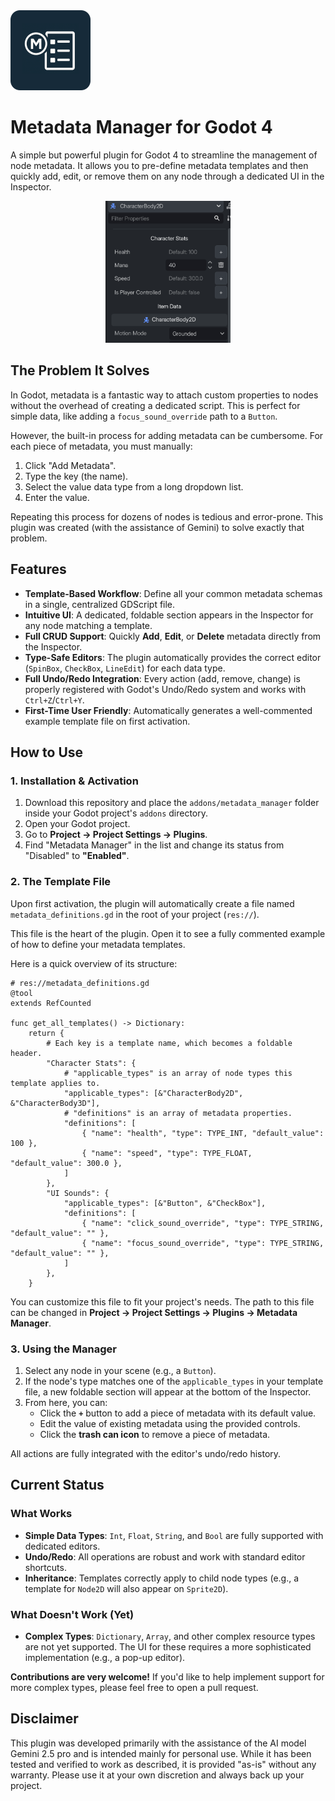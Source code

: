 <img src="icon.png" width="128" height="128">

# Metadata Manager for Godot 4

A simple but powerful plugin for Godot 4 to streamline the management of node metadata. It allows you to pre-define metadata templates and then quickly add, edit, or remove them on any node through a dedicated UI in the Inspector.

 
<center> <img src="./assets/img1.png" width=200/></center>



## The Problem It Solves

In Godot, metadata is a fantastic way to attach custom properties to nodes without the overhead of creating a dedicated script. This is perfect for simple data, like adding a `focus_sound_override` path to a `Button`.

However, the built-in process for adding metadata can be cumbersome. For each piece of metadata, you must manually:
1.  Click "Add Metadata".
2.  Type the key (the name).
3.  Select the value data type from a long dropdown list.
4.  Enter the value.

Repeating this process for dozens of nodes is tedious and error-prone. This plugin was created (with the assistance of Gemini) to solve exactly that problem.

## Features

*   **Template-Based Workflow**: Define all your common metadata schemas in a single, centralized GDScript file.
*   **Intuitive UI**: A dedicated, foldable section appears in the Inspector for any node matching a template.
*   **Full CRUD Support**: Quickly **Add**, **Edit**, or **Delete** metadata directly from the Inspector.
*   **Type-Safe Editors**: The plugin automatically provides the correct editor (`SpinBox`, `CheckBox`, `LineEdit`) for each data type.
*   **Full Undo/Redo Integration**: Every action (add, remove, change) is properly registered with Godot's Undo/Redo system and works with `Ctrl+Z`/`Ctrl+Y`.
*   **First-Time User Friendly**: Automatically generates a well-commented example template file on first activation.

## How to Use

### 1. Installation & Activation

1.  Download this repository and place the `addons/metadata_manager` folder inside your Godot project's `addons` directory.
2.  Open your Godot project.
3.  Go to **Project -> Project Settings -> Plugins**.
4.  Find "Metadata Manager" in the list and change its status from "Disabled" to **"Enabled"**.

### 2. The Template File

Upon first activation, the plugin will automatically create a file named `metadata_definitions.gd` in the root of your project (`res://`).

This file is the heart of the plugin. Open it to see a fully commented example of how to define your metadata templates.

Here is a quick overview of its structure:

```gdscript
# res://metadata_definitions.gd
@tool
extends RefCounted

func get_all_templates() -> Dictionary:
    return {
        # Each key is a template name, which becomes a foldable header.
        "Character Stats": {
            # "applicable_types" is an array of node types this template applies to.
            "applicable_types": [&"CharacterBody2D", &"CharacterBody3D"],
            # "definitions" is an array of metadata properties.
            "definitions": [
                { "name": "health", "type": TYPE_INT, "default_value": 100 },
                { "name": "speed", "type": TYPE_FLOAT, "default_value": 300.0 },
            ]
        },
        "UI Sounds": {
            "applicable_types": [&"Button", &"CheckBox"], 
            "definitions": [
                { "name": "click_sound_override", "type": TYPE_STRING, "default_value": "" },
                { "name": "focus_sound_override", "type": TYPE_STRING, "default_value": "" },
            ]
        },
    }
```

You can customize this file to fit your project's needs. The path to this file can be changed in **Project -> Project Settings -> Plugins -> Metadata Manager**.

### 3. Using the Manager

1.  Select any node in your scene (e.g., a `Button`).
2.  If the node's type matches one of the `applicable_types` in your template file, a new foldable section will appear at the bottom of the Inspector.
3.  From here, you can:
    *   Click the **`+`** button to add a piece of metadata with its default value.
    *   Edit the value of existing metadata using the provided controls.
    *   Click the **trash can icon** to remove a piece of metadata.

All actions are fully integrated with the editor's undo/redo history.

## Current Status

### What Works

*   **Simple Data Types**: `Int`, `Float`, `String`, and `Bool` are fully supported with dedicated editors.
*   **Undo/Redo**: All operations are robust and work with standard editor shortcuts.
*   **Inheritance**: Templates correctly apply to child node types (e.g., a template for `Node2D` will also appear on `Sprite2D`).

### What Doesn't Work (Yet)

*   **Complex Types**: `Dictionary`, `Array`, and other complex resource types are not yet supported. The UI for these requires a more sophisticated implementation (e.g., a pop-up editor).

**Contributions are very welcome!** If you'd like to help implement support for more complex types, please feel free to open a pull request.

## Disclaimer

This plugin was developed primarily with the assistance of the AI model Gemini 2.5 pro and is intended mainly for personal use. While it has been tested and verified to work as described, it is provided "as-is" without any warranty. Please use it at your own discretion and always back up your project.
